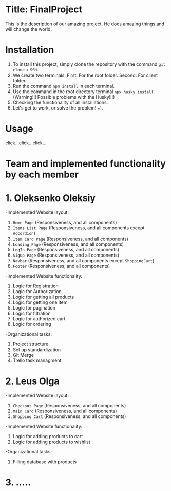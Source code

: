 # Title: FinalProject

This is the description of our amazing project. He does amazing things and will change the world.

# Installation

1. To install this project, simply clone the repository with the command `git clone` + `SSH`.
2. We create two terminals: First: For the root folder.
   Second: For client folder.
3. Run the command `npm install` in each terminal.
4. Use the command in the root directory terminal `npx husky install` (Warning!!! Possible problems with the Husky!!!)
5. Checking the functionality of all installations.
6. Let's get to work, or solve the problem! `=)`.

# Usage

click...click...click...

# Team and implemented functionality by each member

# 1. Oleksenko Oleksiy

-Implemented Website layout:
  1. `Home Page` (Responsiveness, and all components)
  2. `Items List Page` (Responsiveness, and all components except `Accordion`)
  3. `Item Card Page` (Responsiveness, and all components)
  4. `Loading Page` (Responsiveness, and all components)
  5. `LogIn Page` (Responsiveness, and all components)
  6. `SigUp Page` (Responsiveness, and all components)
  7. `Navbar` (Responsiveness, and all components except `ShoppingCart`)
  8. `Footer` (Responsiveness, and all components)

-Implemented Website functionality:
  1. Logic for Registration
  2. Logic for Authorization
  3. Logic for getting all products
  4. Logic for getting one item
  5. Logic for pagination
  6. Logic for filtration
  7. Logic for authorized cart
  8. Logic for ordering

-Organizational tasks:
  1. Project structure
  2. Set up standardization
  3. Git Merge
  4. Trello task managment

# 2. Leus Olga

-Implemented Website layout:
  1. `Checkout Page` (Responsiveness, and all components)
  2. `Main Card` (Responsiveness, and all components)
  3. `Shopping Cart` (Responsiveness, and all components)

-Implemented Website functionality:
  1. Logic for adding products to cart
  2. Logic for adding products to wishlist

-Organizational tasks:
  1.  Filling database with products

# 3. .....
